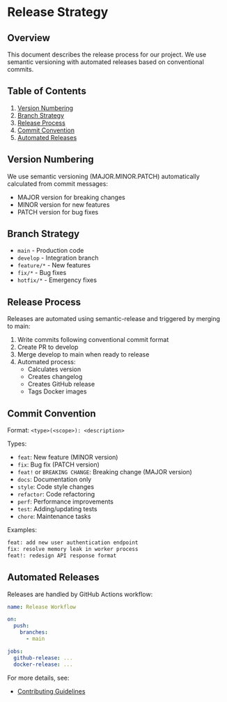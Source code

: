 # Release Strategy

## Overview
This document describes the release process for our project. We use semantic versioning with automated releases based on conventional commits.

## Table of Contents
1. [Version Numbering](#version-numbering)
2. [Branch Strategy](#branch-strategy)
3. [Release Process](#release-process)
4. [Commit Convention](#commit-convention)
5. [Automated Releases](#automated-releases)

## Version Numbering
We use semantic versioning (MAJOR.MINOR.PATCH) automatically calculated from commit messages:

- MAJOR version for breaking changes
- MINOR version for new features
- PATCH version for bug fixes

## Branch Strategy
- `main` - Production code
- `develop` - Integration branch
- `feature/*` - New features
- `fix/*` - Bug fixes
- `hotfix/*` - Emergency fixes

## Release Process
Releases are automated using semantic-release and triggered by merging to main:

1. Write commits following conventional commit format
2. Create PR to develop
3. Merge develop to main when ready to release
4. Automated process:
   - Calculates version
   - Creates changelog
   - Creates GitHub release
   - Tags Docker images

## Commit Convention
Format: `<type>(<scope>): <description>`

Types:
- `feat`: New feature (MINOR version)
- `fix`: Bug fix (PATCH version)
- `feat!` or `BREAKING CHANGE`: Breaking change (MAJOR version)
- `docs`: Documentation only
- `style`: Code style changes
- `refactor`: Code refactoring
- `perf`: Performance improvements
- `test`: Adding/updating tests
- `chore`: Maintenance tasks

Examples:
```bash
feat: add new user authentication endpoint
fix: resolve memory leak in worker process
feat!: redesign API response format
```

## Automated Releases
Releases are handled by GitHub Actions workflow:

```yaml
name: Release Workflow

on:
  push:
    branches:
      - main

jobs:
  github-release: ...
  docker-release: ...
```

For more details, see:
- [Contributing Guidelines](../community/CONTRIBUTING.md)